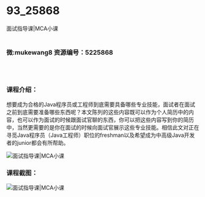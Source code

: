 # 93_25868
面试指导课|MCA小课
<br/></br>
<h3>微:mukewang8 资源编号：5225868</h3>
<br/></br>
<h3>课程介绍：</h3>
<p>想要成为合格的Java程序员或工程师到底需要具备哪些专业技能，面试者在面试之前到底需要准备哪些东西呢？本文陈列的这些内容既可以作为个人简历中的内容，也可以作为面试的时候跟面试官聊的东西，你可以把这些内容写到你的简历中，当然更需要的是你在面试的时候向面试官展示这些专业技能。相信此文对正在寻觅Java程序员（Java工程师）职位的freshman以及希望成为中高级Java开发者的junior都会有所帮助。</p>
<p><img src="https://www.ko996.com/wp-content/uploads/img/2022/08/1-68.png" alt="面试指导课|MCA小课"></p>
<div class="info-desc">
<h3>课程截图：</h3>
<p><img src="https://www.ko996.com/wp-content/uploads/img/2022/08/2-61.png" alt="面试指导课|MCA小课"></p>


			
</div>
